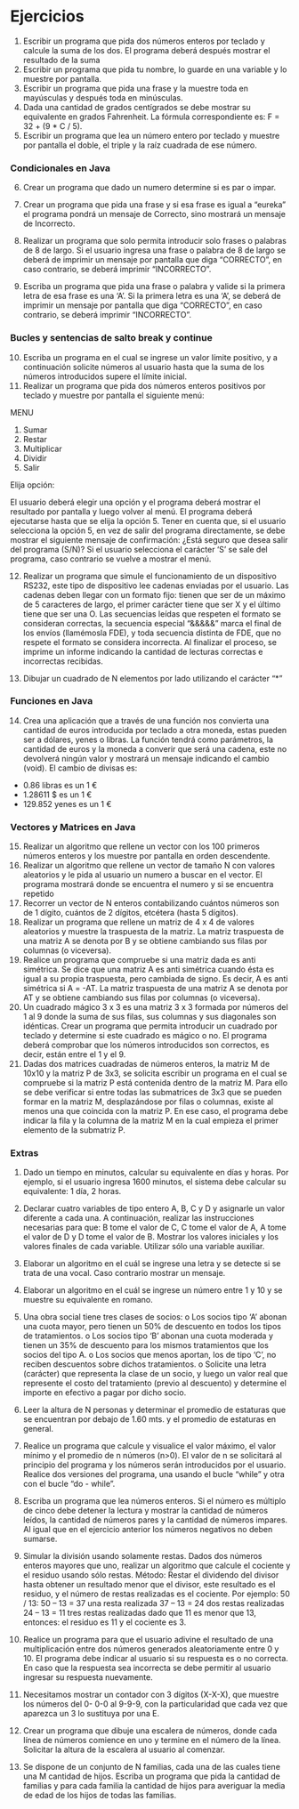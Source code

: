 # Ejercicios 

1. Escribir un programa que pida dos números enteros por teclado y calcule la suma de los
dos. El programa deberá después mostrar el resultado de la suma
2. Escribir un programa que pida tu nombre, lo guarde en una variable y lo muestre por
pantalla.
3. Escribir un programa que pida una frase y la muestre toda en mayúsculas y después toda
en minúsculas. 
4. Dada una cantidad de grados centígrados se debe mostrar su equivalente en grados
Fahrenheit. La fórmula correspondiente es: F = 32 + (9 * C / 5).
5. Escribir un programa que lea un número entero por teclado y muestre por pantalla el
doble, el triple y la raíz cuadrada de ese número. 

### Condicionales en Java

6. Crear un programa que dado un numero determine si es par o impar.
7. Crear un programa que pida una frase y si esa frase es igual a “eureka” el programa
pondrá un mensaje de Correcto, sino mostrará un mensaje de Incorrecto.
8. Realizar un programa que solo permita introducir solo frases o palabras de 8 de largo. Si
el usuario ingresa una frase o palabra de 8 de largo se deberá de imprimir un mensaje
por pantalla que diga “CORRECTO”, en caso contrario, se deberá imprimir
“INCORRECTO”. 

9. Escriba un programa que pida una frase o palabra y valide si la primera letra de esa frase
es una ‘A’. Si la primera letra es una ‘A’, se deberá de imprimir un mensaje por pantalla
que diga “CORRECTO”, en caso contrario, se deberá imprimir “INCORRECTO”. 

### Bucles y sentencias de salto break y continue

10. Escriba un programa en el cual se ingrese un valor límite positivo, y a continuación
solicite números al usuario hasta que la suma de los números introducidos supere el
límite inicial.
11. Realizar un programa que pida dos números enteros positivos por teclado y muestre por
pantalla el siguiente menú:

MENU

1. Sumar
2. Restar
3. Multiplicar
4. Dividir
5. Salir

Elija opción:

  El usuario deberá elegir una opción y el programa deberá mostrar el resultado por
  pantalla y luego volver al menú. El programa deberá ejecutarse hasta que se elija la
  opción 5. Tener en cuenta que, si el usuario selecciona la opción 5, en vez de salir del
  programa directamente, se debe mostrar el siguiente mensaje de confirmación: ¿Está
  seguro que desea salir del programa (S/N)? Si el usuario selecciona el carácter ‘S’ se sale
  del programa, caso contrario se vuelve a mostrar el menú.

12. Realizar un programa que simule el funcionamiento de un dispositivo RS232, este tipo de
dispositivo lee cadenas enviadas por el usuario. Las cadenas deben llegar con un formato
fijo: tienen que ser de un máximo de 5 caracteres de largo, el primer carácter tiene que
ser X y el último tiene que ser una O.
Las secuencias leídas que respeten el formato se consideran correctas, la secuencia
especial “&&&&&” marca el final de los envíos (llamémosla FDE), y toda secuencia
distinta de FDE, que no respete el formato se considera incorrecta.
Al finalizar el proceso, se imprime un informe indicando la cantidad de lecturas correctas
e incorrectas recibidas.

13. Dibujar un cuadrado de N elementos por lado utilizando el carácter “*”

### Funciones en Java

14. Crea una aplicación que a través de una función nos convierta una cantidad de euros
introducida por teclado a otra moneda, estas pueden ser a dólares, yenes o libras. La
función tendrá como parámetros, la cantidad de euros y la moneda a converir que será
una cadena, este no devolverá ningún valor y mostrará un mensaje indicando el cambio
(void).
El cambio de divisas es:
- 0.86 libras es un 1 €
- 1.28611 $ es un 1 €
- 129.852 yenes es un 1 €

### Vectores y Matrices en Java

15. Realizar un algoritmo que rellene un vector con los 100 primeros números enteros y los
muestre por pantalla en orden descendente.
16. Realizar un algoritmo que rellene un vector de tamaño N con valores aleatorios y le pida
al usuario un numero a buscar en el vector. El programa mostrará donde se encuentra el
numero y si se encuentra repetido
17. Recorrer un vector de N enteros contabilizando cuántos números son de 1 dígito, cuántos
de 2 dígitos, etcétera (hasta 5 dígitos).
18. Realizar un programa que rellene un matriz de 4 x 4 de valores aleatorios y muestre la
traspuesta de la matriz. La matriz traspuesta de una matriz A se denota por B y se
obtiene cambiando sus filas por columnas (o viceversa).
19.  Realice un programa que compruebe si una matriz dada es anti simétrica. Se dice que
una matriz A es anti simétrica cuando ésta es igual a su propia traspuesta, pero cambiada
de signo. Es decir, A es anti simétrica si A = -AT. La matriz traspuesta de una matriz A se
denota por AT y se obtiene cambiando sus filas por columnas (o viceversa).
20. Un cuadrado mágico 3 x 3 es una matriz 3 x 3 formada por números del 1 al 9 donde la
suma de sus filas, sus columnas y sus diagonales son idénticas. Crear un programa que
permita introducir un cuadrado por teclado y determine si este cuadrado es mágico o no.
El programa deberá comprobar que los números introducidos son correctos, es decir,
están entre el 1 y el 9.
21. Dadas dos matrices cuadradas de números enteros, la matriz M de 10x10 y la matriz P de
3x3, se solicita escribir un programa en el cual se compruebe si la matriz P está contenida
dentro de la matriz M. Para ello se debe verificar si entre todas las submatrices de 3x3
que se pueden formar en la matriz M, desplazándose por filas o columnas, existe al
menos una que coincida con la matriz P. En ese caso, el programa debe indicar la fila y la
columna de la matriz M en la cual empieza el primer elemento de la submatriz P.

### Extras

1. Dado un tiempo en minutos, calcular su equivalente en días y horas. Por ejemplo, si el
usuario ingresa 1600 minutos, el sistema debe calcular su equivalente: 1 día, 2 horas.
2. Declarar cuatro variables de tipo entero A, B, C y D y asignarle un valor diferente a cada
una. A continuación, realizar las instrucciones necesarias para que: B tome el valor de C,
C tome el valor de A, A tome el valor de D y D tome el valor de B. Mostrar los valores
iniciales y los valores finales de cada variable. Utilizar sólo una variable auxiliar.
3. Elaborar un algoritmo en el cuál se ingrese una letra y se detecte si se trata de una vocal.
Caso contrario mostrar un mensaje. 
4. Elaborar un algoritmo en el cuál se ingrese un número entre 1 y 10 y se muestre su
equivalente en romano.
5. Una obra social tiene tres clases de socios:
o Los socios tipo ‘A’ abonan una cuota mayor, pero tienen un 50% de descuento en
todos los tipos de tratamientos.
o Los socios tipo ‘B’ abonan una cuota moderada y tienen un 35% de descuento
para los mismos tratamientos que los socios del tipo A.
o Los socios que menos aportan, los de tipo ‘C’, no reciben descuentos sobre dichos
tratamientos.
o Solicite una letra (carácter) que representa la clase de un socio, y luego un valor
real que represente el costo del tratamiento (previo al descuento) y determine el
importe en efectivo a pagar por dicho socio.

6. Leer la altura de N personas y determinar el promedio de estaturas que se encuentran
por debajo de 1.60 mts. y el promedio de estaturas en general.
7. Realice un programa que calcule y visualice el valor máximo, el valor mínimo y el
promedio de n números (n>0). El valor de n se solicitará al principio del programa y los
números serán introducidos por el usuario. Realice dos versiones del programa, una
usando el bucle “while” y otra con el bucle “do - while”.
8. Escriba un programa que lea números enteros. Si el número es múltiplo de cinco debe
detener la lectura y mostrar la cantidad de números leídos, la cantidad de números pares
y la cantidad de números impares. Al igual que en el ejercicio anterior los números
negativos no deben sumarse.
9. Simular la división usando solamente restas. Dados dos números enteros mayores que
uno, realizar un algoritmo que calcule el cociente y el residuo usando sólo restas.
Método: Restar el dividendo del divisor hasta obtener un resultado menor que el divisor,
este resultado es el residuo, y el número de restas realizadas es el cociente.
Por ejemplo: 50 / 13:
50 – 13 = 37 una resta realizada
37 – 13 = 24 dos restas realizadas
24 – 13 = 11 tres restas realizadas
dado que 11 es menor que 13, entonces: el residuo es 11 y el cociente es 3.

10. Realice un programa para que el usuario adivine el resultado de una multiplicación entre
dos números generados aleatoriamente entre 0 y 10. El programa debe indicar al usuario
si su respuesta es o no correcta. En caso que la respuesta sea incorrecta se debe permitir
al usuario ingresar su respuesta nuevamente.
12. Necesitamos mostrar un contador con 3 dígitos (X-X-X), que muestre los números del 0-
0-0 al 9-9-9, con la particularidad que cada vez que aparezca un 3 lo sustituya por una E.
13. Crear un programa que dibuje una escalera de números, donde cada línea de números
comience en uno y termine en el número de la línea. Solicitar la altura de la escalera al
usuario al comenzar. 
14. Se dispone de un conjunto de N familias, cada una de las cuales tiene una M cantidad de
hijos. Escriba un programa que pida la cantidad de familias y para cada familia la
cantidad de hijos para averiguar la media de edad de los hijos de todas las familias.
